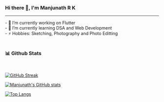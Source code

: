 ### Hi there 👋, I'm Manjunath R K 
<hr>
- 🔭 I’m currently working on Flutter <br>
- 🌱 I’m currently learning DSA and Web Development <br>
- ⚡ Hobbies: Sketching, Photography and Photo Editting <br><br>


<h3>📊 Github Stats </h3><br>

[![GitHub Streak](https://github-readme-streak-stats.herokuapp.com/?user=ManjunathRK1251&theme=tokyonight)](https://git.io/streak-stats)

[![Manjunath's GitHub stats](https://github-readme-stats.vercel.app/api?username=ManjunathRK1251&count_private=true&show_icons=true&theme=tokyonight&custom_title=Manjunath&nbsp;R&nbsp;K’s&nbsp;Github&nbsp;stats)
](https://github.com/anuraghazra/github-readme-stats)




[![Top Langs](https://github-readme-stats.vercel.app/api/top-langs/?username=ManjunathRK1251&layout=compact&theme=tokyonight)](https://github.com/anuraghazra/github-readme-stats)


<!--
**ManjunathRK1251/ManjunathRK1251** is a ✨ _special_ ✨ repository because its `README.md` (this file) appears on your GitHub profile.

Here are some ideas to get you started:


- 🌱 I’m currently learning ...
- 👯 I’m looking to collaborate on ...
- 🤔 I’m looking for help with ...
- 💬 Ask me about ...
- 📫 How to reach me: ...
- 😄 Pronouns: ...
- ⚡ Fun fact: ...
-->
